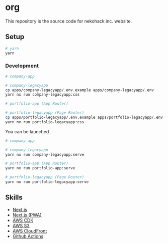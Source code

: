 # org

This repository is the source code for nekohack inc. website.

## Setup

```bash
# yarn
yarn
```

### Development

```bash
# company-app

# company-legacyapp
cp apps/company-legacyapp/.env.example apps/company-legacyapp/.env
yarn nx run company-legacyapp:css

# portfolio-app (App Router)

# portfolio-legacyapp (Page Router)
cp apps/portfolio-legacyapp/.env.example apps/portfolio-legacyapp/.env
yarn nx run portfolio-legacyapp:css
```

You can be launched

```bash
# company-app

# company-legacyapp
yarn nx run company-legacyapp:serve

# portfolio-app (App Router)
yarn nx run portfolio-app:serve

# portfolio-legacyapp (Page Router)
yarn nx run portfolio-legacyapp:serve
```

## Skills

- [Next.js](https://nextjs.org/)
- [Next.js (PWA)](https://nextjs.org/)
- [AWS CDK](https://aws.amazon.com/jp/cdk/)
- [AWS S3](https://aws.amazon.com/jp/s3/)
- [AWS CloudFront](https://aws.amazon.com/jp/cloudfront/)
- [Github Actions](https://docs.github.com/ja/actions/language-and-framework-guides/using-nodejs-with-github-actions)
